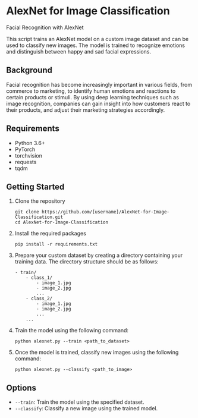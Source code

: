 # AlexNet for Image Classification

Facial Recognition with AlexNet

This script trains an AlexNet model on a custom image dataset and can be used to classify new images. The model is trained to recognize emotions and distinguish between happy and sad facial expressions.

## Background

Facial recognition has become increasingly important in various fields, from commerce to marketing, to identify human emotions and reactions to certain products or stimuli. By using deep learning techniques such as image recognition, companies can gain insight into how customers react to their products, and adjust their marketing strategies accordingly.

## Requirements

- Python 3.6+
- PyTorch
- torchvision
- requests
- tqdm

## Getting Started

1. Clone the repository

    ```
    git clone https://github.com/[username]/AlexNet-for-Image-Classification.git
    cd AlexNet-for-Image-Classification
    ```

2. Install the required packages

    ```
    pip install -r requirements.txt
    ```

3. Prepare your custom dataset by creating a directory containing your training data. The directory structure should be as follows:

    ```
    - train/
        - class_1/
            - image_1.jpg
            - image_2.jpg
            ...
        - class_2/
            - image_1.jpg
            - image_2.jpg
            ...
        ...
    ```

4. Train the model using the following command:

    ```
    python alexnet.py --train <path_to_dataset>
    ```

5. Once the model is trained, classify new images using the following command:

    ```
    python alexnet.py --classify <path_to_image>
    ```

## Options

- `--train`: Train the model using the specified dataset.
- `--classify`: Classify a new image using the trained model.

